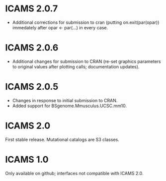# ICAMS 2.0.7
* Additional corrections for submission to cran
  (putting on.exit(par(opar)) immedately after
  opar <- par(...)
  in every case.

# ICAMS 2.0.6
* Additional changes for submission to CRAN (re-set
  graphics parameters to original values after plotting
  calls; documentation updates).

# ICAMS 2.0.5
* Changes in response to initial submission to CRAN.
* Added support for BSgenome.Mmusculus.UCSC.mm10. 

# ICAMS 2.0
First stable release. Mutational catalogs are S3 classes.

# ICAMS 1.0
Only available on github; interfaces not compatible with ICAMS 2.0.

